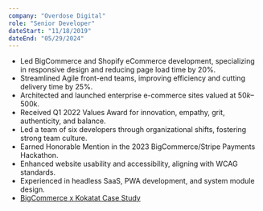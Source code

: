 ```yaml
---
company: "Overdose Digital"
role: "Senior Developer"
dateStart: "11/18/2019"
dateEnd: "05/29/2024"
---
```


- Led BigCommerce and Shopify eCommerce development, specializing in responsive design and reducing page load time by 20%.  
- Streamlined Agile front-end teams, improving efficiency and cutting delivery time by 25%.  
- Architected and launched enterprise e-commerce sites valued at $50k–$500k.  
- Received Q1 2022 Values Award for innovation, empathy, grit, authenticity, and balance.  
- Led a team of six developers through organizational shifts, fostering strong team culture.  
- Earned Honorable Mention in the 2023 BigCommerce/Stripe Payments Hackathon.  
- Enhanced website usability and accessibility, aligning with WCAG standards.  
- Experienced in headless SaaS, PWA development, and system module design.
- [BigCommerce x Kokatat Case Study](https://www.bigcommerce.com/case-study/kokatat/)
